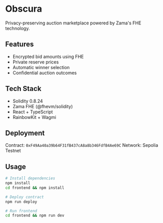# Obscura

Privacy-preserving auction marketplace powered by Zama's FHE technology.

## Features

- Encrypted bid amounts using FHE
- Private reserve prices
- Automatic winner selection
- Confidential auction outcomes

## Tech Stack

- Solidity 0.8.24
- Zama FHE (@fhevm/solidity)
- React + TypeScript
- RainbowKit + Wagmi

## Deployment

Contract: `0xF49Aa40a39b64F31fB437cA8a8b346FdfB4Ae69C`
Network: Sepolia Testnet

## Usage

```bash
# Install dependencies
npm install
cd frontend && npm install

# Deploy contract
npm run deploy

# Run frontend
cd frontend && npm run dev
```
